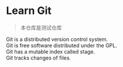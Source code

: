 # Learn Git

> 本仓库是测试仓库

Git is a distributed version control system.  
Git is free software distributed under the GPL.  
Git has a mutable index called stage.  
Git tracks changes of files.    


